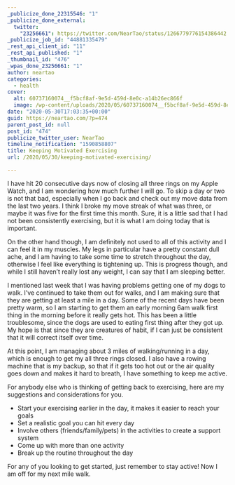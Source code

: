 ```yaml
---
_publicize_done_22315546: "1"
_publicize_done_external:
  twitter:
    "23256661": https://twitter.com/NearTao/status/1266779776154386442
_publicize_job_id: "44881335479"
_rest_api_client_id: "11"
_rest_api_published: "1"
_thumbnail_id: "476"
_wpas_done_23256661: "1"
author: neartao
categories:
  - health
cover:
  alt: 60737160074__f5bcf8af-9e5d-459d-8e0c-a14b26ec866f
  image: /wp-content/uploads/2020/05/60737160074__f5bcf8af-9e5d-459d-8e0c-a14b26ec866f.jpg
date: "2020-05-30T17:03:35+00:00"
guid: https://neartao.com/?p=474
parent_post_id: null
post_id: "474"
publicize_twitter_user: NearTao
timeline_notification: "1590858807"
title: Keeping Motivated Exercising
url: /2020/05/30/keeping-motivated-exercising/

---
```

I have hit 20 consecutive days now of closing all three rings on my Apple Watch, and I am wondering how much further I will go. To skip a day or two is not that bad, especially when I go back and check out my move data from the last two years. I think I broke my move streak of what was three, or maybe it was five for the first time this month. Sure, it is a little sad that I had not been consistently exercising, but it is what I am doing today that is important.

On the other hand though, I am definitely not used to all of this activity and I can feel it in my muscles. My legs in particular have a pretty constant dull ache, and I am having to take some time to stretch throughout the day, otherwise I feel like everything is tightening up. This is progress though, and while I still haven’t really lost any weight, I can say that I am sleeping better.

I mentioned last week that I was having problems getting one of my dogs to walk. I’ve continued to take them out for walks, and I am making sure that they are getting at least a mile in a day. Some of the recent days have been pretty warm, so I am starting to get them an early morning 6am walk first thing in the morning before it really gets hot. This has been a little troublesome, since the dogs are used to eating first thing after they got up. My hope is that since they are creatures of habit, if I can just be consistent that it will correct itself over time.

At this point, I am managing about 3 miles of walking/running in a day, which is enough to get my all three rings closed. I also have a rowing machine that is my backup, so that if it gets too hot out or the air quality goes down and makes it hard to breath, I have something to keep me active.

For anybody else who is thinking of getting back to exercising, here are my suggestions and considerations for you.

- Start your exercising earlier in the day, it makes it easier to reach your goals
- Set a realistic goal you can hit every day
- Involve others (friends/family/pets) in the activities to create a support system
- Come up with more than one activity
- Break up the routine throughout the day

For any of you looking to get started, just remember to stay active! Now I am off for my next mile walk.
